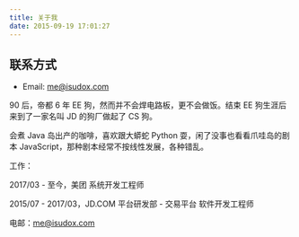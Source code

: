 ```yaml
---
title: 关于我
date: 2015-09-19 17:01:27
---
```


## 联系方式

- Email: me@isudox.com


90 后，帝都 6 年 EE 狗，然而并不会焊电路板，更不会做饭。结束 EE 狗生涯后来到了一家名叫 JD 的狗厂做起了 CS 狗。

会煮 Java 岛出产的咖啡，喜欢跟大蟒蛇 Python 耍，闲了没事也看看爪哇岛的剧本 JavaScript，那种剧本经常不按线性发展，各种错乱。

工作：

2017/03 - 至今，美团 系统开发工程师

2015/07 - 2017/03，JD.COM 平台研发部 - 交易平台 软件开发工程师

电邮：[me@isudox.com](mailto:me@isudox.com)
